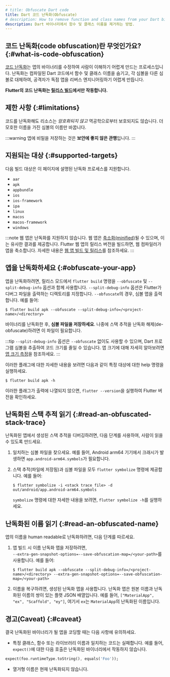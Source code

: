 ```yaml
---
# title: Obfuscate Dart code
title: Dart 코드 난독화(Obfuscate)
# description: How to remove function and class names from your Dart binary.
description: Dart 바이너리에서 함수 및 클래스 이름을 제거하는 방법.
---
```


<?code-excerpt path-base="deployment/obfuscate"?>

## 코드 난독화(code obfuscation)란 무엇인가요? {:#what-is-code-obfuscation}

[코드 난독화][Code obfuscation]는 앱의 바이너리를 수정하여 사람이 이해하기 어렵게 만드는 프로세스입니다. 
난독화는 컴파일된 Dart 코드에서 함수 및 클래스 이름을 숨기고, 
각 심볼을 다른 심볼로 대체하여, 공격자가 독점 앱을 리버스 엔지니어링하기 어렵게 만듭니다.

**Flutter의 코드 난독화는 [릴리스 빌드][release build]에서만 작동합니다.**

[Code obfuscation]: https://en.wikipedia.org/wiki/Obfuscation_(software)
[release build]: /testing/build-modes#release

## 제한 사항 {:#limitations}

코드를 난독화해도 리소스는 _암호화되지 않고_ 역공학으로부터 보호되지도 않습니다. 
더 모호한 이름을 가진 심볼의 이름만 바꿉니다.

:::warning
앱에 비밀을 저장하는 것은 **보안에 좋지 않은 관행**입니다.
:::

## 지원되는 대상 {:#supported-targets}

다음 빌드 대상은 이 페이지에 설명된 난독화 프로세스를 지원합니다.

* `aar`
* `apk`
* `appbundle`
* `ios`
* `ios-framework`
* `ipa`
* `linux`
* `macos`
* `macos-framework`
* `windows`

:::note
웹 앱은 난독화를 지원하지 않습니다. 웹 앱은 [축소화(minified)][minified]될 수 있으며, 
이는 유사한 결과를 제공합니다. 
Flutter 웹 앱의 릴리스 버전을 빌드하면, 웹 컴파일러가 앱을 축소합니다. 
자세한 내용은 [웹 앱 빌드 및 릴리스][Build and release a web app]를 참조하세요.
:::

[Build and release a web app]: /deployment/web
[minified]: https://en.wikipedia.org/wiki/Minification_(programming)

## 앱을 난독화하세요 {:#obfuscate-your-app}

앱을 난독화하려면, 릴리스 모드에서 `flutter build` 명령을 `--obfuscate` 및 `--split-debug-info` 옵션과 함께 사용합니다. 
`--split-debug-info` 옵션은 Flutter가 디버그 파일을 출력하는 디렉토리를 지정합니다. 
`--obfuscate`의 경우, 심볼 맵을 출력합니다. 예를 들어:

```console
$ flutter build apk --obfuscate --split-debug-info=/<project-name>/<directory>
```

바이너리를 난독화한 후, **심볼 파일을 저장하세요**. 
나중에 스택 추적을 난독화 해제(de-obfuscate)하려면 이 파일이 필요합니다.

:::tip
`--split-debug-info` 옵션은 `--obfuscate` 없이도 사용할 수 있으며, 
Dart 프로그램 심볼을 추출하여 코드 크기를 줄일 수 있습니다. 
앱 크기에 대해 자세히 알아보려면 [앱 크기 측정][Measuring your app's size]을 참조하세요.
:::

[Measuring your app's size]: /perf/app-size

이러한 플래그에 대한 자세한 내용을 보려면 다음과 같이 특정 대상에 대한 help 명령을 실행하세요.

```console
$ flutter build apk -h
```

이러한 플래그가 출력에 나열되지 않으면, `flutter --version`을 실행하여 Flutter 버전을 확인하세요.

## 난독화된 스택 추적 읽기 {:#read-an-obfuscated-stack-trace}

난독화된 앱에서 생성된 스택 추적을 디버깅하려면, 다음 단계를 사용하여, 사람이 읽을 수 있도록 만드세요.

1. 일치하는 심볼 파일을 찾으세요. 
   예를 들어, Android arm64 기기에서 크래시가 발생하면 `app.android-arm64.symbols`가 필요합니다.

2. 스택 추적(파일에 저장됨)과 심볼 파일을 모두 `flutter symbolize` 명령에 제공합니다. 예를 들어:

   ```console
   $ flutter symbolize -i <stack trace file> -d out/android/app.android-arm64.symbols
   ```

   `symbolize` 명령에 대한 자세한 내용을 보려면, `flutter symbolize -h`를 실행하세요.

## 난독화된 이름 읽기 {:#read-an-obfuscated-name}

앱의 이름을 human readable로 난독화하려면, 다음 단계를 따르세요.

1. 앱 빌드 시 이름 난독화 맵을 저장하려면,      
   `--extra-gen-snapshot-options=--save-obfuscation-map=/<your-path>`를 사용합니다. 
   예를 들어:

   ```console
   $ flutter build apk --obfuscate --split-debug-info=/<project-name>/<directory> --extra-gen-snapshot-options=--save-obfuscation-map=/<your-path>
   ```
2. 이름을 복구하려면, 생성된 난독화 맵을 사용합니다.
   난독화 맵은 원본 이름과 난독화된 이름의 쌍이 있는 플랫 JSON 배열입니다. 
   예를 들어, `["MaterialApp", "ex", "Scaffold", "ey"]`, 
   여기서 `ex`는 `MaterialApp`의 난독화된 이름입니다.

## 경고(Caveat) {:#caveat}

결국 난독화된 바이너리가 될 앱을 코딩할 때는 다음 사항에 유의하세요.

* 특정 클래스, 함수 또는 라이브러리 이름과 일치하는 코드는 실패합니다. 
  예를 들어, `expect()`에 대한 다음 호출은 난독화된 바이너리에서 작동하지 않습니다.

<?code-excerpt "lib/main.dart (Expect)"?>
```dart
expect(foo.runtimeType.toString(), equals('Foo'));
```

* 열거형 이름은 현재 난독화되지 않습니다.

